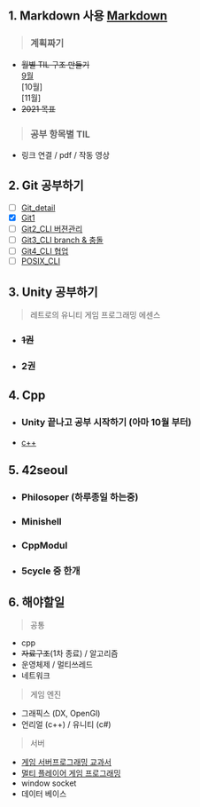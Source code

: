 
## 1. Markdown 사용 [Markdown](https://github.com/mangdo/TIL/blob/main/ETC/markdown.md)

>   ### 계획짜기
* ~~월별 TIL 구조 만들기~~  
            [9월](./2021/9월/9월.md)  
            [10월]  
            [11월]
*  ~~2021 목표~~

>   ### 공부 항목별 TIL
*   링크 연결 / pdf / 작동 영상


## 2. Git 공부하기
*   [ ] [Git_detail](https://opentutorials.org/course/2708)
*   [x] [Git1](https://opentutorials.org/module/3733)
*   [ ] [Git2_CLI 버젼관리](https://opentutorials.org/module/3762)
*   [ ] [Git3_CLI branch & 충돌](https://opentutorials.org/module/3927)
*   [ ] [Git4_CLI 협업](https://opentutorials.org/module/3967)
*   [ ] [POSIX_CLI](https://opentutorials.org/module/3927)

## 3. Unity 공부하기
> 레트로의 유니티 게임 프로그래밍 에센스
* ### ~~1권~~
* ### 2권

## 4. Cpp
*   ### Unity 끝나고 공부 시작하기 (아마 10월 부터)
*   [c++](https://modoocode.com/141)

## 5. 42seoul
*   ### Philosoper (하루종일 하는중)
*   ### Minishell
*   ### CppModul
*   ### 5cycle 중 한개

## 6. 해야할일

> 공통
* cpp
* ~~자료구조~~(1차 종료) / 알고리즘
* 운영체제 / 멀티쓰레드
* 네트워크    
> 게임 엔진
* 그래픽스 (DX, OpenGl)    
* 언리얼 (c++) / 유니티 (c#)    
> 서버
* [게임 서버프로그래밍 교과서](http://www.yes24.com/Product/Goods/71768958)
* [멀티 플레이어 게임 프로그래밍](http://www.yes24.com/Product/Goods/38868446)
* window socket     
* 데이터 베이스    
